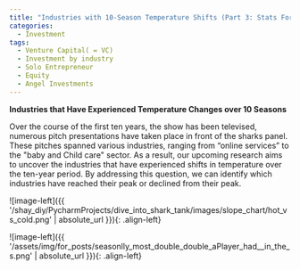 ```yaml
---
title: "Industries with 10-Season Temperature Shifts (Part 3: Stats For Sharks)"
categories:
  - Investment
tags:
  - Venture Capital( = VC)
  - Investment by industry
  - Solo Entrepreneur
  - Equity
  - Angel Investments
---
```



**Industries that Have Experienced Temperature Changes over 10 Seasons**

Over the course of the first ten years, the show has been televised, numerous pitch presentations have taken place in front of the sharks panel. These pitches spanned various industries, ranging from “online services” to the "baby and Child care" sector. As a result, our upcoming research aims to uncover the industries that have experienced shifts in temperature over the ten-year period. By addressing this question, we can identify which industries have reached their peak or declined from their peak.


<script src="https://gist.github.com/AnalyticsForPleasure/a432034b5f17d145c9f205f22d55787f.js"></script>


 ![image-left]({{ '/shay_diy/PycharmProjects/dive_into_shark_tank/images/slope_chart/hot_vs_cold.png' | absolute_url }}){: .align-left}



![image-left]({{ '/assets/img/for_posts/seasonlly_most_double_double_aPlayer_had__in_the_s.png' | absolute_url }}){: .align-left}